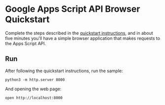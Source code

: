 # Google Apps Script API Browser Quickstart

Complete the steps described in the [quickstart instructions](https://developers.google.com/apps-script/api/quickstart/js),
and in about five minutes you'll have a simple browser application that makes requests to the
Apps Script API.

## Run

After following the quickstart instructions, run the sample:

```shell
python3 -m http.server 8000
```

And opening the web page:

```shell
open http://localhost:8000
```
